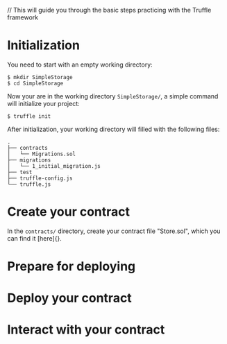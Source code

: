// This will guide you through the basic steps practicing with the Truffle framework

# Initialization

You need to start with an empty working directory: 

```
$ mkdir SimpleStorage
$ cd SimpleStorage
```
Now your are in the working directory ```SimpleStorage/```, a simple command will initialize your project:

```
$ truffle init
```
After initialization, your working directory will filled with the following files:

```
.
├── contracts
│   └── Migrations.sol
├── migrations
│   └── 1_initial_migration.js
├── test
├── truffle-config.js
└── truffle.js
```

# Create your contract

In the ```contracts/``` directory, create your contract file "Store.sol", which you can find it [here]{}.

# Prepare for deploying

# Deploy your contract

# Interact with your contract
